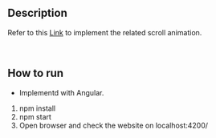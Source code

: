 ## Description

Refer to this [Link](<https://vip.udn.com/newmedia/2022/exoticpets/>) to implement the related scroll animation.

<br />

## How to run

-  Implementd with Angular.
1. npm install
2. npm start
3. Open browser and check the website on localhost:4200/
